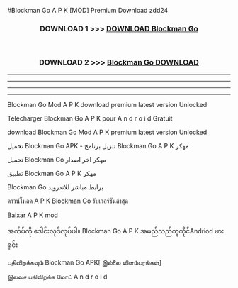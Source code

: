 #Blockman Go  A P K [MOD] Premium Download zdd24



<div align="center">

<h3>DOWNLOAD 1 >>> <a href="https://teeasianyam.web.app?sq=Blockman Go ">DOWNLOAD Blockman Go  </a></h3><br>

<h3>DOWNLOAD 2 >>> <a href="https://teeasianyam.web.app?sq=Blockman Go  ">Blockman Go   DOWNLOAD </a></h3>

</div>


----------------------------------------------------------

----------------------------------------------------------

----------------------------------------------------------

----------------------------------------------------------


Blockman Go   Mod A P K download premium latest version Unlocked

Télécharger Blockman Go   A P K pour A n d r o i d Gratuit

download Blockman Go   Mod A P K premium latest version Unlocked

تحميل Blockman Go   APK - تنزيل برنامج Blockman Go   A P K مهكر

تحميل Blockman Go   مهكر اخر اصدار

تطبيق Blockman Go   A P K مهكر

Blockman Go   برابط مباشر للاندرويد

ดาวน์โหลด A P K Blockman Go   รับเวอร์ชันล่าสุด

Baixar A P K mod

အက်ပ်ကို ဒေါင်းလုဒ်လုပ်ပါ။ Blockman Go   A P K အမည်သည်ကူကိုင်Andriod ဗားရှင်း

பதிவிறக்கவும் Blockman Go   APK[ இல்லை விளம்பரங்கள்] 
 
இலவச பதிவிறக்க மோட் A n d r o i d



